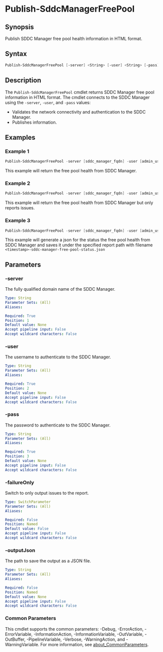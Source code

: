 # Publish-SddcManagerFreePool

## Synopsis

Publish SDDC Manager free pool health information in HTML format.

## Syntax

```powershell
Publish-SddcManagerFreePool [-server] <String> [-user] <String> [-pass] <String> [-failureOnly] [-outputJson <String>] [<CommonParameters>]
```

## Description

The `Publish-SddcManagerFreePool` cmdlet returns SDDC Manager free pool information in HTML format.
The cmdlet connects to the SDDC Manager using the `-server`, `-user`, and `-pass` values:

- Validates the network connectivity and authentication to the SDDC Manager.
- Publishes information.

## Examples

### Example 1

```powershell
Publish-SddcManagerFreePool -server [sddc_manager_fqdn] -user [admin_username] -pass [admin_password]
```

This example will return the free pool health from SDDC Manager.

### Example 2

```powershell
Publish-SddcManagerFreePool -server [sddc_manager_fqdn] -user [admin_username] -pass [admin_password] -failureOnly
```

This example will return the free pool health from SDDC Manager but only reports issues.

### Example 3

```powershell
Publish-SddcManagerFreePool -server [sddc_manager_fqdn] -user [admin_username] -pass [admin_password] -outputJson [report_path]
```

This example will generate a json for the status the free pool health from SDDC Manager and saves it under the specified report path with filename `<timestamp>-sddc-manager-free-pool-status.json`

## Parameters

### -server

The fully qualified domain name of the SDDC Manager.

```yaml
Type: String
Parameter Sets: (All)
Aliases:

Required: True
Position: 1
Default value: None
Accept pipeline input: False
Accept wildcard characters: False
```

### -user

The username to authenticate to the SDDC Manager.

```yaml
Type: String
Parameter Sets: (All)
Aliases:

Required: True
Position: 2
Default value: None
Accept pipeline input: False
Accept wildcard characters: False
```

### -pass

The password to authenticate to the SDDC Manager.

```yaml
Type: String
Parameter Sets: (All)
Aliases:

Required: True
Position: 3
Default value: None
Accept pipeline input: False
Accept wildcard characters: False
```

### -failureOnly

Switch to only output issues to the report.

```yaml
Type: SwitchParameter
Parameter Sets: (All)
Aliases:

Required: False
Position: Named
Default value: False
Accept pipeline input: False
Accept wildcard characters: False
```

### -outputJson

The path to save the output as a JSON file.

```yaml
Type: String
Parameter Sets: (All)
Aliases:

Required: False
Position: Named
Default value: None
Accept pipeline input: False
Accept wildcard characters: False
```

### Common Parameters

This cmdlet supports the common parameters: -Debug, -ErrorAction, -ErrorVariable, -InformationAction, -InformationVariable, -OutVariable, -OutBuffer, -PipelineVariable, -Verbose, -WarningAction, and -WarningVariable. For more information, see [about_CommonParameters](http://go.microsoft.com/fwlink/?LinkID=113216).
